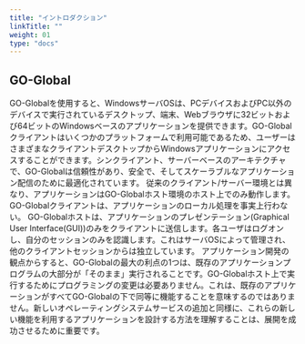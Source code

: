 ```yaml
---
title: "イントロダクション"
linkTitle: ""
weight: 01
type: "docs"
---
```


## GO-Global
GO-Globalを使用すると、WindowsサーバOSは、PCデバイスおよびPC以外のデバイスで実行されているデスクトップ、端末、Webブラウザに32ビットおよび64ビットのWindowsベースのアプリケーションを提供できます。GO-Globalクライアントはいくつかのプラットフォームで利用可能であるため、ユーザーはさまざまなクライアントデスクトップからWindowsアプリケーションにアクセスすることができます。シンクライアント、サーバーベースのアーキテクチャで、GO-Globalは信頼性があり、安全で、そしてスケーラブルなアプリケーション配信のために最適化されています。
従来のクライアント/サーバー環境とは異なり、アプリケーションはGO-Globalホスト環境のホスト上でのみ動作します。GO-Globalクライアントは、アプリケーションのローカル処理を事実上行わない。 GO-Globalホストは、アプリケーションのプレゼンテーション(Graphical User Interface(GUI))のみをクライアントに送信します。各ユーザはログオンし、自分のセッションのみを認識します。これはサーバOSによって管理され、他のクライアントセッションからは独立しています。
アプリケーション開発の観点からすると、GO-Globalの最大の利点の1つは、既存のアプリケーションプログラムの大部分が「そのまま」実行されることです。GO-Globalホスト上で実行するためにプログラミングの変更は必要ありません。これは、既存のアプリケーションがすべてGO-Globalの下で同等に機能することを意味するのではありません。新しいオペレーティングシステムサービスの追加と同様に、これらの新しい機能を利用するアプリケーションを設計する方法を理解することは、展開を成功させるために重要です。